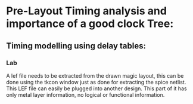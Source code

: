 # Pre-Layout Timing analysis and importance of a good clock Tree: 
## Timing modelling using delay tables: 
### Lab

A lef file needs to be extracted from the drawn magic layout, this can be done using the tkcon window 
just as done for extracting the spice netlist. 
This LEF file can easily be plugged into another design. This part of it has only metal layer 
information, no logical or functional information. 
